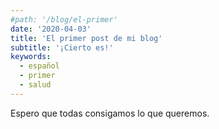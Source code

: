```yaml
---
#path: '/blog/el-primer'
date: '2020-04-03'
title: 'El primer post de mi blog'
subtitle: '¡Cierto es!'
keywords:
  - español
  - primer
  - salud
---
```


Espero que todas consigamos lo que queremos.
